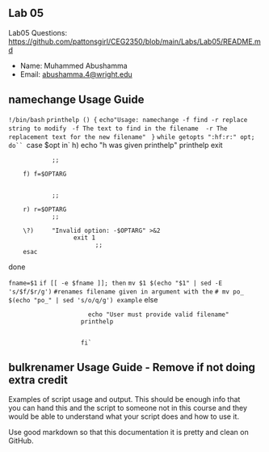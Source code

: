 ## Lab 05

Lab05 Questions: https://github.com/pattonsgirl/CEG2350/blob/main/Labs/Lab05/README.md

- Name: Muhammed Abushamma
- Email: abushamma.4@wright.edu

## namechange Usage Guide
`!/bin/bash`
 `printhelp () {`
                                  ` echo"Usage: namechange -f find -r replace string to modify `
                                   ` -f The text to find in the filename  -r The replacement text for the new filename"`
                                        ` }`
`while getopts ":hf:r:" opt; do``
`case $opt in`
        h)
                echo "h was given printhelp"
                printhelp
                exit

                ;;

        f) f=$OPTARG


                ;;

        r) r=$OPTARG
                ;;

        \?)     "Invalid option: -$OPTARG" >&2
                      exit 1
                            ;;
        esac
done


`fname=$1`
`if [[ -e $fname ]]; then`
`mv $1 $(echo "$1" | sed -E 's/$f/$r/g')`
`#renames filename given in argument with the` 
`# mv po_ $(echo "po_" | sed 's/o/q/g') example`
else
                      
                          echo "User must provide valid filename"
                        printhelp


                        fi`

## bulkrenamer Usage Guide - Remove if not doing extra credit

Examples of script usage and output. This should be enough info that  
you can hand this and the script to someone not in this course and they  
would be able to understand what your script does and how to use it.

Use good markdown so that this documentation it is pretty and clean on GitHub.
